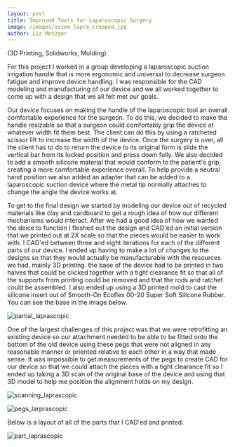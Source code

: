 ```yaml
---
layout: post
title: Improved Tools for Laparoscopic Surgery
image: /images/assem_lapra_cropped.jpg
author: Liz Metzger
---
```


(3D Printing, Solidworks, Molding)

For this project I worked in a group developing a laparoscopic suction irrigation handle that is more ergonomic and universal to decrease surgeon fatigue and improve device handling. I was responsible for the CAD modeling and manufacturing of our device and we all worked together to come up with a design that we all felt met our goals.

Our device focuses on making the handle of the laparoscopic tool an overall comfortable experience for the surgeon. To do this, we decided to make the handle resizable so that a surgeon could comfortably grip the device at whatever width fit them best. The client can do this by using a ratcheted scissor lift to increase the width of the device. Once the surgery is over, all the client has to do to return the device to its original form is slide the vertical bar from its locked position and press down fully. We also decided to add a smooth silicone material that would conform to the patient's grip, creating a more comfortable experience overall. To help provide a neutral hand position we also added an adapter that can be added to a laparoscopic suction device where the metal tip normally attaches to change the angle the device works at.

To get to the final design we started by modeling our device out of recycled materials like clay and cardboard to get a rough idea of how our different mechanisms would interact. After we had a good idea of how we wanted the deice to function I fleshed out the design and CAD'ed an initial version that we printed out at 2X scale so that the pieces would be easier to work with. I CAD'ed between three and eight iterations for each of the different parts of our device. I ended up having to make a lot of changes to the designs so that they would actually be manufacturable with the resources we had, mainly 3D printing. the base of the device had to be printed in two halves that could be clicked together with a tight clearance fit so that all of the supports from printing could be removed and that the rods and ratchet could be assembled. I also ended up using a 3D printed mold to cast the silicone insert out of Smooth-On Ecoflex 00-20 Super Soft Silicone Rubber. You can see the base in the image below.


![partial_laprascopic](https://user-images.githubusercontent.com/113066141/208274218-1c033674-3c1a-4bdf-b66f-e4197bfdd816.jpg)


One of the largest challenges of this project was that we were retrofitting an existing device so our attachment needed to be able to be fitted onto the bottom of the old device using these pegs that were not aligned in any reasonable manner or oriented relative to each other in a way that made sense. It was impossible to get measurements of the pegs to create CAD for our device so that we could attach the pieces with a tight clearance fit so I ended up taking a 3D scan of the original base of the device and using that 3D model to help me position the alignment holds on my design.


![scanning_laprascopic](https://user-images.githubusercontent.com/113066141/208273544-c6c2b534-6b2d-4f91-b41c-892485754cb5.jpg)


![pegs_larprascopic](https://user-images.githubusercontent.com/113066141/208273410-a08e42c8-05e2-44ad-a5fc-8b552883b65a.jpg)


Below is a layout of all of the parts that I CAD'ed and printed.


![part_laprascopic](https://user-images.githubusercontent.com/113066141/208274514-6e6dfd0a-86db-4434-b762-7a7ba28f7d48.jpg)
